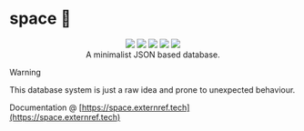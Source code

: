 # space 🌌

<p align="center">
<img src="https://img.shields.io/github/license/externref/space">
<img src="https://sloc.xyz/github/externref/space?category=code&style=flat-square">
<img src="https://img.shields.io/badge/rust-%23000000.svg?style=flat&logo=rust&logoColor=white">
<img src="https://img.shields.io/github/stars/externref/space">
<img src="https://img.shields.io/github/last-commit/externref/space"><br>
A minimalist JSON based database.
</p>



> [!WARNING]  
> This database system is just a raw idea and prone to unexpected behaviour. 

Documentation @ [https://space.externref.tech](https://space.externref.tech)

